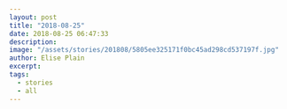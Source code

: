 ```yaml
---
layout: post
title: "2018-08-25"
date: 2018-08-25 06:47:33
description: 
image: "/assets/stories/201808/5805ee325171f0bc45ad298cd537197f.jpg"
author: Elise Plain
excerpt: 
tags: 
  - stories
  - all
---
```



<p></p>
